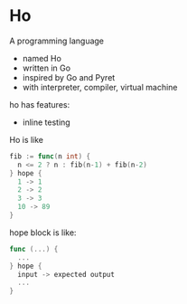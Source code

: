 # Ho
A programming language 
- named Ho 
- written in Go 
- inspired by Go and Pyret
- with interpreter, compiler, virtual machine

ho has features:
- inline testing
  

Ho is like
```Go
fib := func(n int) {
  n <= 2 ? n : fib(n-1) + fib(n-2)
} hope {
  1 -> 1
  2 -> 2
  3 -> 3
  10 -> 89
}
```
hope block is like:
```Go
func (...) {
  ...
} hope {
  input -> expected output
  ...
}
```


